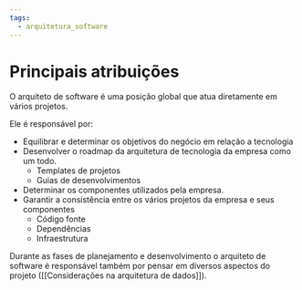 ```yaml
---
tags:
  - arquitetura_software
---
```

# Principais atribuições

O arquiteto de software é uma posição global que atua diretamente em vários projetos.

Ele é responsável por:

- Equilibrar e determinar os objetivos do negócio em relação a tecnologia
- Desenvolver o roadmap da arquitetura de tecnologia da empresa como um todo.
	- Templates de projetos
	- Guias de desenvolvimentos
- Determinar os componentes utilizados pela empresa.
- Garantir a consistência entre os vários projetos da empresa e seus componentes
	- Código fonte
	- Dependências
	- Infraestrutura

Durante as fases de planejamento e desenvolvimento o arquiteto de software é responsável também por pensar em diversos aspectos do projeto ([[Considerações na arquitetura de dados]]).